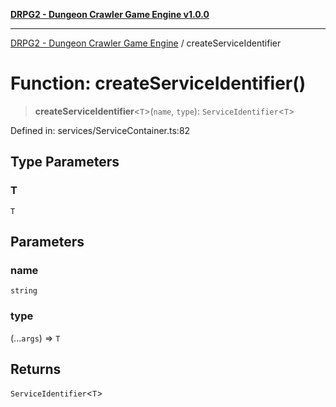 [**DRPG2 - Dungeon Crawler Game Engine v1.0.0**](../README.md)

***

[DRPG2 - Dungeon Crawler Game Engine](../globals.md) / createServiceIdentifier

# Function: createServiceIdentifier()

> **createServiceIdentifier**\<`T`\>(`name`, `type`): `ServiceIdentifier`\<`T`\>

Defined in: services/ServiceContainer.ts:82

## Type Parameters

### T

`T`

## Parameters

### name

`string`

### type

(...`args`) => `T`

## Returns

`ServiceIdentifier`\<`T`\>
